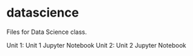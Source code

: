 # datascience

Files for Data Science class.

Unit 1: Unit 1 Jupyter Notebook
Unit 2: Unit 2 Jupyter Notebook
